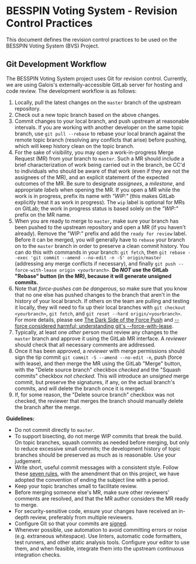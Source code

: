 # BESSPIN Voting System - Revision Control Practices

This document defines the revision control practices to be used on the BESSPIN
Voting System (BVS) Project.

## Git Development Workflow

The BESSPIN Voting System project uses Git for revision control. Currently, we
are using Galois's externally-accessible GitLab server for hosting and code
review. The development workflow is as follows:

1. Locally, pull the latest changes on the `master` branch of the
   upstream repository.
2. Check out a new topic branch based on the above changes.
3. Commit changes to your local branch, and push upstream at reasonable
   intervals. If you are working with another developer on the same topic
   branch, use `git pull --rebase` to rebase your local branch against the
   remote topic branch (resolving any conflicts that arise) before pushing,
   which will keep history clean on the topic branch.
4. For the sake of visibility, you may open a work-in-progress Merge Request
   (MR) from your branch to `master`. Such a MR should include a brief
   characterization of work being carried out in the branch, be CC'd to
   individuals who should be aware of that work (even if they are not the
   assignees of the MR), and an explicit statement of the expected outcomes of
   the MR. Be sure to designate  _assignees_, a _milestone_, and appropriate
   _labels_ when opening the MR. If you open a MR while the work is in progress,
   prefix its name with _"WIP:"_ (this makes GitLab explicitly treat it as work
   in progress). The `wip` label is optional for MRs on GitLab; the work in
   progress status is based solely on the _"WIP:"_ prefix on the MR name.
5. When you are ready to merge to `master`, make sure your branch has been
   pushed to the upstream repository and open a MR (if you haven't already).
   Remove the "WIP:" prefix and add the `ready for review` label. Before it can
   be merged, you will generally have to `rebase` your branch on to the `master`
   branch in order to preserve a clean commit history. You can do this with
   commands in your branch: `git fetch`, then
   `git rebase --exec 'git commit --amend --no-edit -n -S' origin/master`
   (addressing any merge conflicts if necessary), and finally
   `git push --force-with-lease origin <yourbranch>`. **Do _NOT_ use the GitLab
   "Rebase" button (in the MR), because it will generate unsigned commits.**
6. Note that *force-pushes can be dangerous*, so make sure that you know that no
   one else has pushed changes to the branch that aren't in the history of your
   local branch.  If others on the team are pulling and testing it locally, they
   will need to fix up their local branches with `git checkout <yourbranch>`,
   `git fetch`, and `git reset --hard origin/<yourbranch>`. For more details,
   please see [The Dark Side of the Force Push] and
   [--force considered harmful; understanding git's --force-with-lease].
7. Typically, at least one _other_ person must review any changes to the
   `master` branch and approve it using the GitLab MR interface. A _reviewer_
   should check that all necessary comments are addressed.
8. Once it has been approved, a _reviewer_ with merge permissions should 
   sign the tip commit `git commit -S --amend --no-edit -n`, push (force with
   lease), and then merge the MR using the GitLab "Merge" button, with the
   "Delete source branch" checkbox _checked_ and the "Squash commits" checkbox
   _not checked_. This will introduce an _unsigned_ merge commit, but preserve
   the signatures, if any, on the actual branch's commits, and will delete the
   branch once it is merged.
9. If, for some reason, the "Delete source branch" checkbox was not checked,
   the reviewer that merges the branch should manually delete the branch
   after the merge.

[The Dark Side of the Force Push]: http://willi.am/blog/2014/08/12/the-dark-side-of-the-force-push/
[--force considered harmful; understanding git's --force-with-lease]: https://developer.atlassian.com/blog/2015/04/force-with-lease/

**Guidelines:**

- Do not commit directly to `master`.
- To support bisecting, do not merge WIP commits that break the build. On topic
  branches, squash commits as needed before merging, but only to reduce
  excessive small commits; the development history of topic branches should be
  preserved as much as is reasonable. Use your judgement.
- Write short, useful commit messages with a consistent style. Follow these
  [seven rules], with the amendment that on this project, we have adopted the
  convention of ending the subject line with a period.
- Keep your topic branches small to facilitate review.
- Before merging someone else's MR, make sure other reviewers' comments are
  resolved, and that the MR author considers the MR ready to merge.
- For security-sensitive code, ensure your changes have received an in-depth
  review, preferably from multiple reviewers.
- Configure Git so that your commits are [signed].
- Whenever possible, use automation to avoid committing errors or noise (e.g.
  extraneous whitespace). Use linters, automatic code formatters, test runners,
  and other static analysis tools. Configure your editor to use them, and when
  feasible, integrate them into the upstream continuous integration checks.

[seven rules]: https://chris.beams.io/posts/git-commit/#seven-rules
[signed]: https://git-scm.com/book/en/v2/Git-Tools-Signing-Your-Work
